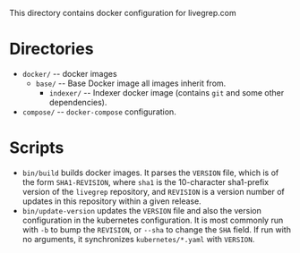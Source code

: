 This directory contains docker configuration for livegrep.com

# Directories

- `docker/` -- docker images
  - `base/` -- Base Docker image all images inherit from.
    - `indexer/` -- Indexer docker image (contains `git` and some other dependencies).
- `compose/` -- `docker-compose` configuration.

# Scripts

- `bin/build` builds docker images. It parses the `VERSION` file,
  which is of the form `SHA1-REVISION`, where `sha1` is the
  10-character sha1-prefix version of the `livegrep` repository, and
  `REVISION` is a version number of updates in this repository within
  a given release.
- `bin/update-version` updates the `VERSION` file and also the version
  configuration in the kubernetes configuration. It is most commonly
  run with `-b` to bump the `REVISION`, or `--sha` to change the `SHA`
  field. If run with no arguments, it synchronizes `kubernetes/*.yaml`
  with `VERSION`.
